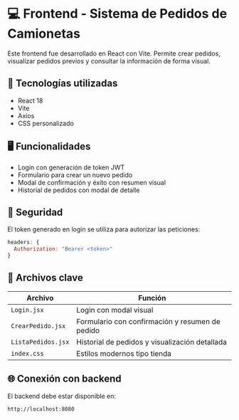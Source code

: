 # 💻 Frontend - Sistema de Pedidos de Camionetas

Este frontend fue desarrollado en React con Vite. Permite crear pedidos, visualizar pedidos previos y consultar la información de forma visual.

## 🚀 Tecnologías utilizadas

- React 18
- Vite
- Axios
- CSS personalizado

## 🖥️ Funcionalidades

- Login con generación de token JWT
- Formulario para crear un nuevo pedido
- Modal de confirmación y éxito con resumen visual
- Historial de pedidos con modal de detalle

## 🔐 Seguridad

El token generado en login se utiliza para autorizar las peticiones:

```js
headers: {
  Authorization: "Bearer <token>"
}
```

## 🎯 Archivos clave

| Archivo | Función |
|--------|---------|
| `Login.jsx` | Login con modal visual |
| `CrearPedido.jsx` | Formulario con confirmación y resumen de pedido |
| `ListaPedidos.jsx` | Historial de pedidos y visualización detallada |
| `index.css` | Estilos modernos tipo tienda |

## 🌐 Conexión con backend

El backend debe estar disponible en:
```
http://localhost:8080
```
